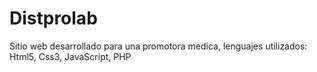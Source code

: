# Distprolab

Sitio web desarrollado para una promotora medica, lenguajes utilizados: Html5, Css3, JavaScript, PHP
